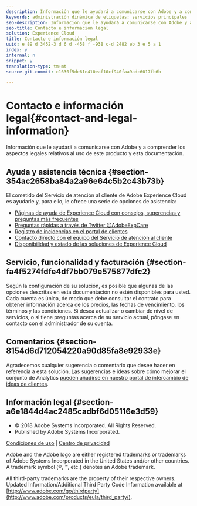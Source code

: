 ```yaml
---
description: Información que le ayudará a comunicarse con Adobe y a comprender los aspectos legales relativos al uso de este producto y esta documentación.
keywords: administración dinámica de etiquetas; servicios principales
seo-description: Información que le ayudará a comunicarse con Adobe y a comprender los aspectos legales relativos al uso de este producto y esta documentación.
seo-title: Contacto e información legal
solution: Experience Cloud
title: Contacto e información legal
uuid: e 89 d 3452-3 d 6 d -458 f -938 c-d 2482 eb 3 e 5 a 1
index: y
internal: n
snippet: y
translation-type: tm+mt
source-git-commit: c1630f5de61e410eaf10cf940faa9adc6017fb6b

---
```



# Contacto e información legal{#contact-and-legal-information}

Información que le ayudará a comunicarse con Adobe y a comprender los aspectos legales relativos al uso de este producto y esta documentación.

## Ayuda y asistencia técnica {#section-354ac2658ba84a2a96e64c5b2c43b73b}

El cometido del Servicio de atención al cliente de Adobe Experience Cloud es ayudarle y, para ello, le ofrece una serie de opciones de asistencia:

* [Páginas de ayuda de Experience Cloud con consejos, sugerencias y preguntas más frecuentes](http://helpx.adobe.com/marketing-cloud.html)
* [Preguntas rápidas a través de Twitter @AdobeExpCare](https://twitter.com/AdobeExpCare)
* [Registro de incidencias en el portal de clientes](https://customers.omniture.com/login.php)
* [Contacto directo con el equipo del Servicio de atención al cliente](http://helpx.adobe.com/marketing-cloud/contact-support.html)
* [Disponibilidad y estado de las soluciones de Experience Cloud](http://status.adobe.com/)

## Servicio, funcionalidad y facturación {#section-fa4f5274fdfe4df7bb079e575877dfc2}

Según la configuración de su solución, es posible que algunas de las opciones descritas en esta documentación no estén disponibles para usted. Cada cuenta es única, de modo que debe consultar el contrato para obtener información acerca de los precios, las fechas de vencimiento, los términos y las condiciones. Si desea actualizar o cambiar de nivel de servicios, o si tiene preguntas acerca de su servicio actual, póngase en contacto con el administrador de su cuenta.

## Comentarios {#section-8154d6d712054220a90d85fa8e92933e}

Agradecemos cualquier sugerencia o comentario que desee hacer en referencia a esta solución. Las sugerencias e ideas sobre cómo mejorar el conjunto de Analytics [pueden añadirse en nuestro portal de intercambio de ideas de clientes](https://my.omniture.com/login/?r=%2Fp%2Fsuite%2Fcurrent%2Findex.html%3Fa%3DIdeasExchange.Redirect%26redirectreason%3Dnotregistered%26referer%3Dhttp%253A%252F%252Fideas.omniture.com%252Ft5%252FAdobe-Idea-Exchange-for-Omniture%252Fidb-p%252FIdeaExchange3).

## Información legal  {#section-a6e1844d4ac2485cadbf6d05116e3d59}

<ul class="simplelist"> 
 <li> © 2018 Adobe Systems Incorporated. All Rights Reserved. </li> 
 <li> Published by Adobe Systems Incorporated. </li> 
</ul>

[Condiciones de uso](https://marketing.adobe.com/resources/help/en_US/terms.html) | [Centro de privacidad](http://www.adobe.com/privacy/policy.html)

Adobe and the Adobe logo are either registered trademarks or trademarks of Adobe Systems Incorporated in the United States and/or other countries. A trademark symbol (®, ™, etc.) denotes an Adobe trademark.

All third-party trademarks are the property of their respective owners. Updated Information/Additional Third Party Code Information available at [http://www.adobe.com/go/thirdparty](http://www.adobe.com/products/eula/third_party/).
